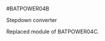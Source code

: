 <!--- PrjInfo ---> <!--- Please remove this line after manually editing --->
<!--- 00a56be08b96043df9e37d6aff7b6990 --->
<!--- Created:20170112-18:22: ---> 
<!--- Author:Mlab: ---> 
<!--- AuthorEmail:mlab@mlab.cz: ---> 
<!--- Tags:imported: ---> 
<!--- Ust:[End]: ---> 
<!--- Name:BATPOWER04B: --->
#BATPOWER04B 
<!--- LongName --->
Stepdown converter
<!--- ELongName ---> 

<!--- Lead --->
Replaced module of BATPOWER04C.
<!--- ELead ---> 


​
​
<!--- Description --->
<!--- EDescription --->
<!--- Content --->
<!--- EContent --->
            